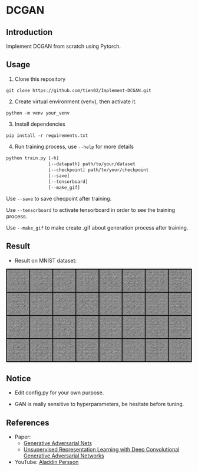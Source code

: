 # DCGAN
## Introduction

Implement DCGAN from scratch using Pytorch.

## Usage
1. Clone this repository
```
git clone https://github.com/tien02/Implement-DCGAN.git
```
2. Create virtual environment (venv), then activate it.
```
python -m venv your_venv
```
3. Install dependencies
```
pip install -r requirements.txt
```
4. Run training process, use `--help` for more details
```
python train.py [-h]
                [--datapath] path/to/your/dataset
                [--checkpoint] path/to/your/checkpoint
                [--save] 
                [--tensorboard]
                [--make_gif]
```
Use `--save` to save checpoint after training.

Use `--tensorboard` to activate tensorboard in order to see the training process.

Use `--make_gif` to make create .gif about generation process after training.

## Result

- Result on MNIST dataset:

![](demo/mnist.gif)

## Notice

- Edit config.py for your own purpose.

- GAN is really sensitive to hyperparameters, be hesitate before tuning.

## References 
- Paper:
  - [Generative Adversarial Nets](https://arxiv.org/pdf/1406.2661.pdf)
  - [Unsupervised Representation Learning with Deep Convolutional Generative Adversarial Networks](https://arxiv.org/pdf/1511.06434.pdf)
- YouTube: [Aladdin Persson](https://www.youtube.com/watch?v=IZtv9s_Wx9I)
